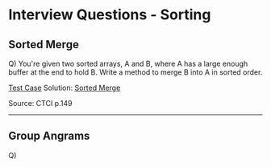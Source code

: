 # Interview Questions - Sorting

## Sorted Merge
Q) You're given two sorted arrays, A and B, where A has a large enough buffer at the end to hold B. Write a method to merge B into A in sorted order.


[Test Case]((./sorted_merge_test.py))
Solution: [Sorted Merge](./sorted_merge.py)

Source: CTCI p.149
***

## Group Angrams
Q)
